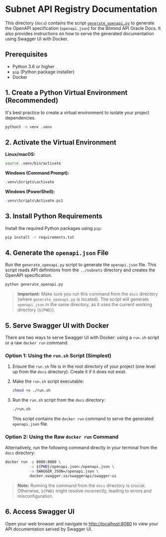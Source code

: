 # Subnet API Registry Documentation

This directory (`docs`) contains the script [`generate_openapi.py`](generate_openapi.py) to generate the OpenAPI specification (`openapi.json`) for the Bitmind API Oracle Docs. It also provides instructions on how to serve the generated documentation using Swagger UI with Docker.

## Prerequisites

- Python 3.6 or higher
- `pip` (Python package installer)
- Docker

## 1. Create a Python Virtual Environment (Recommended)

It's best practice to create a virtual environment to isolate your project dependencies.

```bash
python3 -m venv .venv
```

## 2. Activate the Virtual Environment

**Linux/macOS:**

```bash
source .venv/bin/activate
```

**Windows (Command Prompt):**

```cmd
.venv\Scripts\activate
```

**Windows (PowerShell):**

```powershell
.venv\Scripts\Activate.ps1
```

## 3. Install Python Requirements

Install the required Python packages using `pip`:

```bash
pip install -r requirements.txt
```

## 4. Generate the `openapi.json` File

Run the `generate_openapi.py` script to generate the `openapi.json` file. This script reads API definitions from the `../subnets` directory and creates the OpenAPI specification.

```bash
python generate_openapi.py
```

> **Important:** Make sure you run this command from the `docs` directory (where `generate_openapi.py` is located). The script will generate `openapi.json` in the same directory, as it uses the current working directory (`${PWD}`).

## 5. Serve Swagger UI with Docker

There are two ways to serve Swagger UI with Docker: using a `run.sh` script or a raw `docker run` command.

### Option 1: Using the `run.sh` Script (Simplest)

1. Ensure the `run.sh` file is in the root directory of your project (one level up from the `docs` directory). Create it if it does not exist.
2. Make the `run.sh` script executable:

   ```bash
   chmod +x ./run.sh
   ```

3. Run the `run.sh` script from the `docs` directory:

   ```bash
   ./run.sh
   ```

   This script contains the `docker run` command to serve the generated `openapi.json` file.

### Option 2: Using the Raw `docker run` Command

Alternatively, run the following command directly in your terminal from the `docs` directory:

```bash
docker run -p 8080:8080 \
           -v ${PWD}/openapi.json:/openapi.json \
           -e SWAGGER_JSON=/openapi.json \
           docker.swagger.io/swaggerapi/swagger-ui
```

> **Note:** Running the command from the `docs` directory is crucial. Otherwise, `${PWD}` might resolve incorrectly, leading to errors and misconfiguration.

## 6. Access Swagger UI

Open your web browser and navigate to [http://localhost:8080](http://localhost:8080) to view your API documentation served by Swagger UI.

